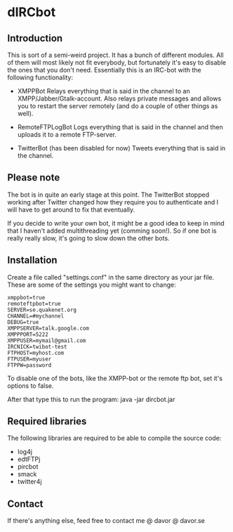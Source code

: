 dIRCbot
============

Introduction
------------
This is sort of a semi-weird project. It has a bunch of different modules.
All of them will most likely not fit everybody, but fortunately it's easy
to disable the ones that you don't need. Essentially this is an IRC-bot
with the following functionality:

  - XMPPBot
Relays everything that is said in the channel to an 
XMPP/Jabber/Gtalk-account. Also relays private messages and allows you to
restart the server remotely (and do a couple of other things as well).

  - RemoteFTPLogBot
Logs everything that is said in the channel and then uploads it to a remote
FTP-server.

  - TwitterBot (has been disabled for now)
Tweets everything that is said in the channel.

Please note
-----------
The bot is in quite an early stage at this point. The TwitterBot stopped
working after Twitter changed how they require you to authenticate and I
will have to get around to fix that eventually.

If you decide to write your own bot, it might be a good idea to keep in
mind that I haven't added multithreading yet (comming soon!). So if one
bot is really really slow, it's going to slow down the other bots.

Installation
------------
Create a file called "settings.conf" in the same directory as your jar file.
These are some of the settings you might want to change:

    xmppbot=true
    remoteftpbot=true
    SERVER=se.quakenet.org
    CHANNEL=#mychannel
    DEBUG=true
    XMPPSERVER=talk.google.com
    XMPPPORT=5222
    XMPPUSER=mymail@gmail.com
    IRCNICK=twibot-test
    FTPHOST=myhost.com
    FTPUSER=myuser
    FTPPW=password

To disable one of the bots, like the XMPP-bot or the remote ftp bot, set
it's options to false.

After that type this to run the program:
    java -jar dircbot.jar
    
    
Required libraries
------------------
The following libraries are required to be able to compile the source code:

  - log4j
  - edtFTPj
  - pircbot
  - smack
  - twitter4j

Contact
-------
If there's anything else, feed free to contact me @ davor @ davor.se